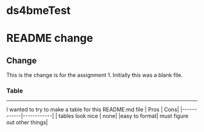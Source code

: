 # ds4bmeTest
# README change
## Change
This is the change is for the assignment 1.
Initially this was a blank file.
### Table 
---
I wanted to try to make a table for this README.md file
| Pros | Cons|
|------------|------------|
| tables look nice | none|
|easy to format| must figure out other things|
